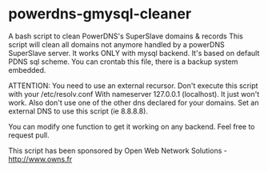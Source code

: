 powerdns-gmysql-cleaner
=======================

A bash script to clean PowerDNS's SuperSlave domains &amp; records
This script will clean all domains not anymore handled by a powerDNS SuperSlave server.
It works ONLY with mysql backend. It's based on default PDNS sql scheme.
You can crontab this file, there is a backup system embedded.

  ATTENTION: You need to use an external recursor.
  Don't execute this script with your /etc/resolv.conf
  With nameserver 127.0.0.1 (localhost). It just won't work.
  Also don't use one of the other dns declared for your domains.
  Set an external DNS to use this script (ie 8.8.8.8).

You can modify one function to get it working on any backend.
Feel free to request pull.

  This script has been sponsored by Open Web Network Solutions - http://www.owns.fr
